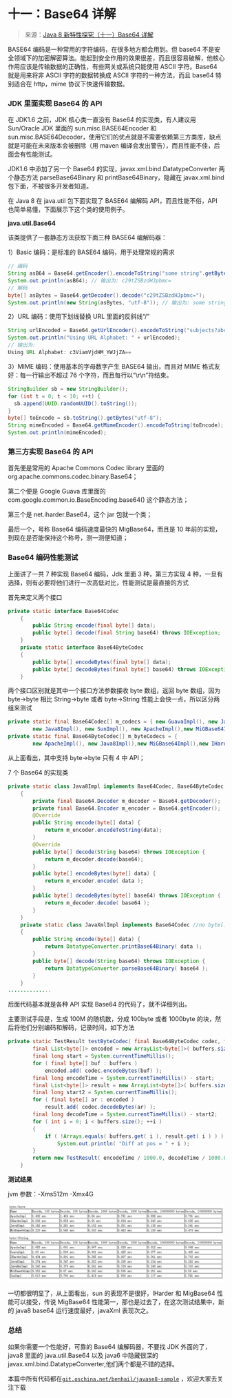 # 十一：Base64 详解

> 来源：[Java 8 新特性探究（十一）Base64 详解](http://my.oschina.net/benhaile/blog/267738)

BASE64 编码是一种常用的字符编码，在很多地方都会用到。但 base64 不是安全领域下的加密解密算法。能起到安全作用的效果很差，而且很容易破解，他核心作用应该是传输数据的正确性，有些网关或系统只能使用 ASCII 字符。Base64 就是用来将非 ASCII 字符的数据转换成 ASCII 字符的一种方法，而且 base64 特别适合在 http，mime 协议下快速传输数据。

### **JDK 里面实现 Base64 的 API**

在 JDK1.6 之前，JDK 核心类一直没有 Base64 的实现类，有人建议用 Sun/Oracle JDK 里面的 sun.misc.BASE64Encoder 和 sun.misc.BASE64Decoder，使用它们的优点就是不需要依赖第三方类库，缺点就是可能在未来版本会被删除（用 maven 编译会发出警告），而且性能不佳，后面会有性能测试。

JDK1.6 中添加了另一个 Base64 的实现，javax.xml.bind.DatatypeConverter 两个静态方法 parseBase64Binary 和 printBase64Binary，隐藏在 javax.xml.bind 包下面，不被很多开发者知道。

在 Java 8 在 java.util 包下面实现了 BASE64 编解码 API，而且性能不俗，API 也简单易懂，下面展示下这个类的使用例子。

**java.util.Base64**

该类提供了一套静态方法获取下面三种 BASE64 编解码器：

1）Basic 编码：是标准的 BASE64 编码，用于处理常规的需求

```java
// 编码
String asB64 = Base64.getEncoder().encodeToString("some string".getBytes("utf-8"));
System.out.println(asB64); // 输出为: c29tZSBzdHJpbmc=
// 解码
byte[] asBytes = Base64.getDecoder().decode("c29tZSBzdHJpbmc=");
System.out.println(new String(asBytes, "utf-8")); // 输出为: some string 
```

2）URL 编码：使用下划线替换 URL 里面的反斜线“/”

```java
String urlEncoded = Base64.getUrlEncoder().encodeToString("subjects?abcd".getBytes("utf-8"));
System.out.println("Using URL Alphabet: " + urlEncoded);
// 输出为:
Using URL Alphabet: c3ViamVjdHM_YWJjZA== 
```

3）MIME 编码：使用基本的字母数字产生 BASE64 输出，而且对 MIME 格式友好：每一行输出不超过 76 个字符，而且每行以“\r\n”符结束。

```java
StringBuilder sb = new StringBuilder();
for (int t = 0; t < 10; ++t) {
  sb.append(UUID.randomUUID().toString());
}
byte[] toEncode = sb.toString().getBytes("utf-8");
String mimeEncoded = Base64.getMimeEncoder().encodeToString(toEncode);
System.out.println(mimeEncoded); 
```

### **第三方实现 Base64 的 API**

首先便是常用的 Apache Commons Codec library 里面的 org.apache.commons.codec.binary.Base64；

第二个便是 Google Guava 库里面的 com.google.common.io.BaseEncoding.base64() 这个静态方法；

第三个是 net.iharder.Base64，这个 jar 包就一个类；

最后一个，号称 Base64 编码速度最快的 MigBase64，而且是 10 年前的实现，到现在是否能保持这个称号，测一测便知道；

### **Base64 编码性能测试**

上面讲了一共 7 种实现 Base64 编码，Jdk 里面 3 种，第三方实现 4 种，一旦有选择，则有必要将他们进行一次高低对比，性能测试是最直接的方式

首先来定义两个接口

```java
private static interface Base64Codec
    {
        public String encode(final byte[] data);
        public byte[] decode(final String base64) throws IOException;
    }
    private static interface Base64ByteCodec
    {
        public byte[] encodeBytes(final byte[] data);
        public byte[] decodeBytes(final byte[] base64) throws IOException;
    } 
```

两个接口区别就是其中一个接口方法参数接收 byte 数组，返回 byte 数组，因为 byte->byte 相比 String->byte 或者 byte->String 性能上会快一点，所以区分两组来测试

```java
private static final Base64Codec[] m_codecs = { new GuavaImpl(), new JavaXmlImpl(),
        new Java8Impl(), new SunImpl(), new ApacheImpl(),new MiGBase64Impl(),new IHarderImpl() };
private static final Base64ByteCodec[] m_byteCodecs = {
        new ApacheImpl(), new Java8Impl(),new MiGBase64Impl(),new IHarderImpl() }; 
```

从上面看出，其中支持 byte->byte 只有 4 中 API；

7 个 Base64 的实现类

```java
private static class Java8Impl implements Base64Codec, Base64ByteCodec
    {
        private final Base64.Decoder m_decoder = Base64.getDecoder();
        private final Base64.Encoder m_encoder = Base64.getEncoder();
        @Override
        public String encode(byte[] data) {
            return m_encoder.encodeToString(data);
        }
        @Override
        public byte[] decode(String base64) throws IOException {
            return m_decoder.decode(base64);
        }
        public byte[] encodeBytes(byte[] data) {
            return m_encoder.encode( data );
        }
        public byte[] decodeBytes(byte[] base64) throws IOException {
            return m_decoder.decode( base64 );
        }
    }
    private static class JavaXmlImpl implements Base64Codec //no byte[] implementation
    {
        public String encode(byte[] data) {
            return DatatypeConverter.printBase64Binary( data );
        }
        public byte[] decode(String base64) throws IOException {
            return DatatypeConverter.parseBase64Binary( base64 );
        }
    }
.............. 
```

后面代码基本就是各种 API 实现 Base64 的代码了，就不详细列出。

主要测试手段是，生成 100M 的随机数，分成 100byte 或者 1000byte 的块，然后将他们分别编码和解码，记录时间，如下方法

```java
private static TestResult testByteCodec( final Base64ByteCodec codec, final List<byte[]> buffers ) throws IOException {
        final List<byte[]> encoded = new ArrayList<byte[]>( buffers.size() );
        final long start = System.currentTimeMillis();
        for ( final byte[] buf : buffers )
            encoded.add( codec.encodeBytes(buf) );
        final long encodeTime = System.currentTimeMillis() - start;
        final List<byte[]> result = new ArrayList<byte[]>( buffers.size() );
        final long start2 = System.currentTimeMillis();
        for ( final byte[] ar : encoded )
            result.add( codec.decodeBytes(ar) );
        final long decodeTime = System.currentTimeMillis() - start2;
        for ( int i = 0; i < buffers.size(); ++i )
        {
            if ( !Arrays.equals( buffers.get( i ), result.get( i ) ) )
                System.out.println( "Diff at pos = " + i );
        }
        return new TestResult( encodeTime / 1000.0, decodeTime / 1000.0 );
    } 
```

**测试结果**

jvm 参数：-Xms512m -Xmx4G

![](img/7e790bca462de667c203c368e29e9834.png)

一切都很明显了，从上面看出，sun 的表现不是很好，IHarder 和 MigBase64 性能可以接受，传说 MigBase64 性能第一，那也是过去了，在这次测试结果中，新的 java8 base64 运行速度最好，javaXml 表现次之。

### **总结**

如果你需要一个性能好，可靠的 Base64 编解码器，不要找 JDK 外面的了，java8 里面的 java.util.Base64 以及 java6 中隐藏很深的 javax.xml.bind.DatatypeConverter,他们两个都是不错的选择。

本篇中所有代码都在[`git.oschina.net/benhail/javase8-sample`](http://git.oschina.net/benhail/javase8-sample%E4%B8%8B%E8%BD%BD) ，欢迎大家去关注下载